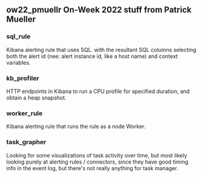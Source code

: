 ## ow22_pmuellr On-Week 2022 stuff from Patrick Mueller

### sql_rule

Kibana alerting rule that uses SQL. with the resultant SQL columns selecting
both the alert id (nee: alert instance id, like a host name) and context 
variables.

### kb_profiler

HTTP endpoints in Kibana to run a CPU profile for specified duration, and 
obtain a heap snapshot.

### worker_rule

Kibana alerting rule that runs the rule as a node Worker.

### task_grapher

Looking for some visualizations of task activity over time, but most likely
looking purely at alerting rules / connectors, since they have good timing
info in the event log, but there's not really anything for task manager.